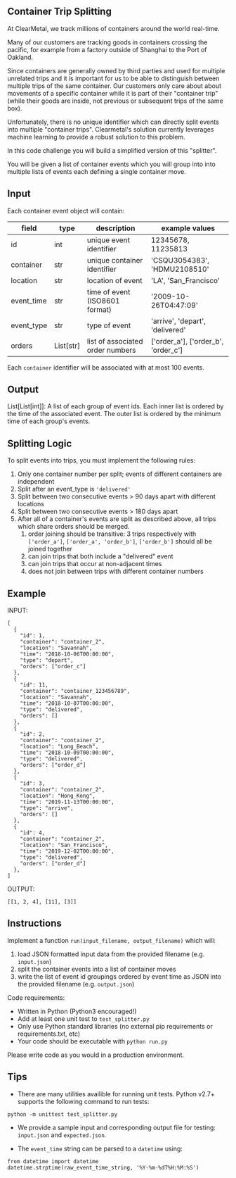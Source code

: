 Container Trip Splitting
------------------------

At ClearMetal, we track millions of containers around the world real-time.

Many of our customers are tracking goods in containers crossing the pacific,
for example from a factory outside of Shanghai to the Port of Oakland.

Since containers are generally owned by third parties and used for multiple
unrelated trips and it is important for us to be able to distinguish between
multiple trips of the same container.  Our customers only care about about
movements of a specific container while it is part of their "container trip"
(while their goods are inside, not previous or subsequent trips of the same box).

Unfortunately, there is no unique identifier which can directly split events
into multiple "container trips". Clearmetal's solution currently leverages
machine learning to provide a robust solution to this problem.

In this code challenge you will build a simplified version of this "splitter".

You will be given a list of container events which you will group into into
multiple lists of events each defining a single container move.

Input
-----

Each container event object will contain:

field      | type      | description                          | example values
---------- | --------- | ------------------------------------ | ---------------------------------
id         | int       | unique event identifier              | 12345678, 11235813
container  | str       | unique container identifier          | 'CSQU3054383', 'HDMU2108510'
location   | str       | location of event                    | 'LA', 'San_Francisco'
event_time | str       | time of event (ISO8601 format)       | '2009-10-26T04:47:09'
event_type | str       | type of event                        | 'arrive', 'depart', 'delivered'
orders     | List[str] | list of associated order numbers     | ['order_a'], ['order_b', 'order_c']


Each `container` identifier will be associated with at most 100 events.


Output
------

List[List[int]]: A list of each group of event ids.
Each inner list is ordered by the time of the associated event.  The outer list is ordered by the minimum time of each group's events.


Splitting Logic
---------------

To split events into trips, you must implement the following rules:

1. Only one container number per split; events of different containers are independent
2. Split after an event_type is `'delivered'`
3. Split between two consecutive events > 90 days apart with different locations
4. Split between two consecutive events > 180 days apart
5. After all of a container's events are split as described above, all trips which share orders should be merged.
    1. order joining should be transitive: 3 trips respectively with `['order_a']`, `['order_a', 'order_b']`, `['order_b']` should all be joined together
    2. can join trips that both include a "delivered" event
    3. can join trips that occur at non-adjacent times
    4. does not join between trips with different container numbers

Example
-------

INPUT:
```
[
  {
    "id": 1,
    "container": "container_2",
    "location": "Savannah",
    "time": "2018-10-06T00:00:00",
    "type": "depart",
    "orders": ["order_c"]
  },
  {
    "id": 11,
    "container": "container_123456789",
    "location": "Savannah",
    "time": "2018-10-07T00:00:00",
    "type": "delivered",
    "orders": []
  },
  {
    "id": 2,
    "container": "container_2",
    "location": "Long_Beach",
    "time": "2018-10-09T00:00:00",
    "type": "delivered",
    "orders": ["order_d"]
  },
  {
    "id": 3,
    "container": "container_2",
    "location": "Hong_Kong",
    "time": "2019-11-13T00:00:00",
    "type": "arrive",
    "orders": []
  },
  {
    "id": 4,
    "container": "container_2",
    "location": "San_Francisco",
    "time": "2019-12-02T00:00:00",
    "type": "delivered",
    "orders": ["order_d"]
  },
]
```

OUTPUT:
```
[[1, 2, 4], [11], [3]]
```


Instructions
------------

Implement a function `run(input_filename, output_filename)` which will:
1. load JSON formatted input data from the provided filename (e.g. `input.json`)
2. split the container events into a list of container moves
3. write the list of event id groupings ordered by event time as JSON into the provided filename (e.g. `output.json`)


Code requirements:
- Written in Python (Python3 encouraged!)
- Add at least one unit test to `test_splitter.py`
- Only use Python standard libraries (no external pip requirements or requirements.txt, etc)
- Your code should be executable with `python run.py`

Please write code as you would in a production environment.

Tips
----

- There are many utilities availible for running unit tests.  Python v2.7+ supports the following command to run tests:
```
python -m unittest test_splitter.py
```

- We provide a sample input and corresponding output file for testing: `input.json` and `expected.json`.

- The `event_time` string can be parsed to a `datetime` using:
```
from datetime import datetime
datetime.strptime(raw_event_time_string, '%Y-%m-%dT%H:%M:%S')
```
